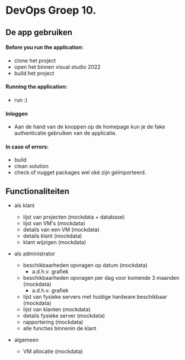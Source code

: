﻿# DevOps Groep 10.


## De app gebruiken
####  Before you run the application:
- clone het project
- open het binnen visual studio 2022
- build het project

####  Running the application:
- run :)

#### Inloggen
- Aan de hand van de knoppen op de homepage kun je de fake authenticatie gebruiken van de applicatie. 
 

####  In case of errors:
- build
- clean solution
- check of nugget packages wel oké zijn geïmporteerd.



## Functionaliteiten
- als klant
  - lijst van projecten (mockdata + database)
  - lijst van VM's (mockdata)
  - details van een VM (mockdata)
  - details klant (mockdata)
  - klant wijzigen (mockdata)
  
- als administrator
  - beschikbaarheden opvragen op datum (mockdata)
    - a.d.h.v. grafiek
  - beschikbaarheden opvragen per dag voor komende 3 maanden (mockdata)
    - a.d.h.v. grafiek
  - lijst van fysieke servers met huidige hardware beschikbaar (mockdata)
  - lijst van klanten (mockdata)
  - details fysieke server (mockdata)
  - rapportering (mockdata)
  - alle functies binnenin de klant
  
- algemeen
  - VM allocatie (mockdata)



